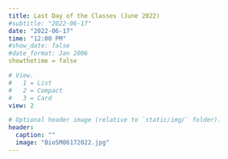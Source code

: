```yaml
---
title: Last Day of the Classes (June 2022)
#subtitle: "2022-06-17"
date: "2022-06-17"
time: "12:00 PM"
#show_date: false
#date_format: Jan 2006
showthetime = false

# View.
#   1 = List
#   2 = Compact
#   3 = Card
view: 2

# Optional header image (relative to `static/img/` folder).
header:
  caption: ""
  image: "BioSM06172022.jpg"
---
```

